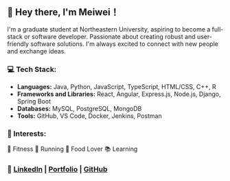 ## 👋 Hey there, I'm Meiwei！

I'm a graduate student at Northeastern University, aspiring to become a full-stack or software developer. Passionate about creating robust and user-friendly software solutions. I'm always excited to connect with new people and exchange ideas.

### 💻 Tech Stack:
- **Languages:** Java, Python, JavaScript, TypeScript, HTML/CSS, C++, R
- **Frameworks and Libraries:** React, Angular, Express.js, Node.js, Django, Spring Boot
- **Databases:** MySQL, PostgreSQL, MongoDB
- **Tools:** GitHub, VS Code, Docker, Jenkins, Postman

### 🌟 Interests:
💪 Fitness  🏃 Running  🍜 Food Lover  📚 Learning

### 🔗 [LinkedIn](https://www.linkedin.com/in/meiwei-zhang/) | [Portfolio](https://mavismeiwei.github.io/meiwei_portfolio/) | [GitHub](https://github.com/Mavismeiwei)

